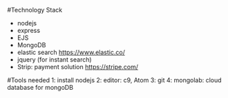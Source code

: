

#Technology Stack
* nodejs
* express
* EJS
* MongoDB
* elastic search
https://www.elastic.co/
* jquery (for instant search)
* Strip: payment solution
https://stripe.com/

#Tools needed
1: install nodejs
2: editor: c9, Atom
3: git
4: mongolab: cloud database for mongoDB
